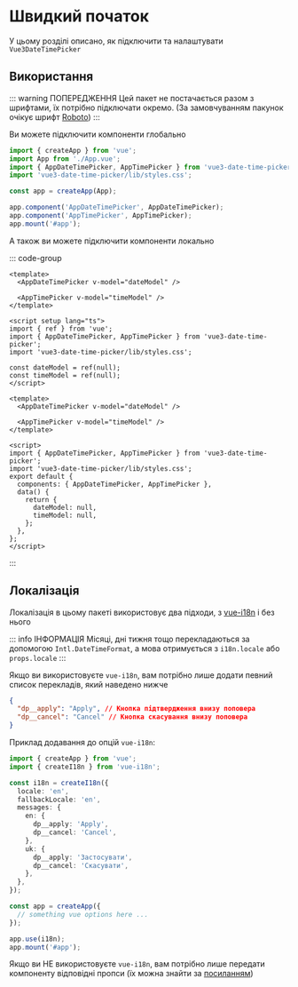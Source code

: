 # Швидкий початок

У цьому розділі описано, як підключити та налаштувати <code>Vue3DateTimePicker</code>

## Використання

::: warning ПОПЕРЕДЖЕННЯ
Цей пакет не постачається разом з шрифтами, їх потрібно підключати окремо.
(За замовчуванням пакунок очікує шрифт <a href="https://fonts.google.com/specimen/Roboto" target="_blank" rel="noreferrer">Roboto</a>)
:::

Ви можете підключити компоненти глобально

```ts [main.ts]
import { createApp } from 'vue';
import App from './App.vue';
import { AppDateTimePicker, AppTimePicker } from 'vue3-date-time-picker';
import 'vue3-date-time-picker/lib/styles.css';

const app = createApp(App);

app.component('AppDateTimePicker', AppDateTimePicker);
app.component('AppTimePicker', AppTimePicker);
app.mount('#app');
```

А також ви можете підключити компоненти локально

::: code-group

```vue [Composition API]
<template>
  <AppDateTimePicker v-model="dateModel" />

  <AppTimePicker v-model="timeModel" />
</template>

<script setup lang="ts">
import { ref } from 'vue';
import { AppDateTimePicker, AppTimePicker } from 'vue3-date-time-picker';
import 'vue3-date-time-picker/lib/styles.css';

const dateModel = ref(null);
const timeModel = ref(null);
</script>
```

```vue [Options API]
<template>
  <AppDateTimePicker v-model="dateModel" />

  <AppTimePicker v-model="timeModel" />
</template>

<script>
import { AppDateTimePicker, AppTimePicker } from 'vue3-date-time-picker';
import 'vue3-date-time-picker/lib/styles.css';
export default {
  components: { AppDateTimePicker, AppTimePicker },
  data() {
    return {
      dateModel: null,
      timeModel: null,
    };
  },
};
</script>
```

:::

## Локалізація

Локалізація в цьому пакеті використовує два підходи, з <a href=«https://github.com/intlify/vue-i18n» target=«_blank» rel=«noreferrer»>vue-i18n</a> і без нього

::: info ІНФОРМАЦІЯ
Місяці, дні тижня тощо перекладаються за допомогою <code>Intl.DateTimeFormat</code>, а мова отримується з <code>i18n.locale</code> або <code>props.locale</code>
:::

Якщо ви використовуєте <code>vue-i18n</code>, вам потрібно лише додати певний список перекладів, який наведено нижче

```json
{
  "dp__apply": "Apply", // Кнопка підтвердження внизу поповера
  "dp__cancel": "Cancel" // Кнопка скасування внизу поповера
}
```

Приклад додавання до опцій <code>vue-i18n</code>:

```ts
import { createApp } from 'vue';
import { createI18n } from 'vue-i18n';

const i18n = createI18n({
  locale: 'en',
  fallbackLocale: 'en',
  messages: {
    en: {
      dp__apply: 'Apply',
      dp__cancel: 'Cancel',
    },
    uk: {
      dp__apply: 'Застосувати',
      dp__cancel: 'Скасувати',
    },
  },
});

const app = createApp({
  // something vue options here ...
});

app.use(i18n);
app.mount('#app');
```

Якщо ви НЕ використовуєте <code>vue-i18n</code>, вам потрібно лише передати компоненту відповідні пропси (їх можна знайти за <a href="../components/app-date-time-picker#api-атрибути">посиланням</a>)
